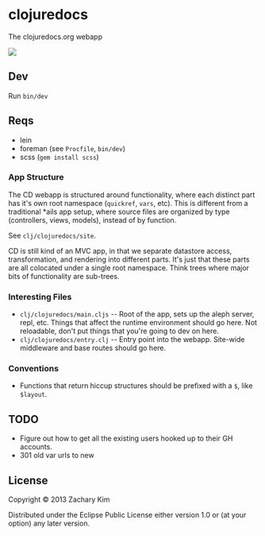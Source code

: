 # clojuredocs

The clojuredocs.org webapp

![](https://dl.dropboxusercontent.com/s/pw1kcpbdxk1c3oq/Screenshot%202013-11-26%2021.15.38.png)

## Dev

Run `bin/dev`


## Reqs

* lein
* foreman (see `Procfile`, `bin/dev`)
* scss (`gem install scss`)


### App Structure

The CD webapp is structured around functionality, where each distinct part has it's own root namespace (`quickref`, `vars`, etc). This is different from a traditional *ails app setup, where source files are organized by type (controllers, views, models), instead of by function.

See `clj/clojuredocs/site`.

CD is still kind of an MVC app, in that we separate datastore access, transformation, and rendering into different parts. It's just that these parts are all colocated under a single root namespace. Think trees where major bits of functionality are sub-trees.


### Interesting Files

* `clj/clojuredocs/main.cljs` -- Root of the app, sets up the aleph server, repl, etc. Things that affect the runtime environment should go here. Not reloadable, don't put things that you're going to dev on here.
* `clj/clojuredocs/entry.clj` -- Entry point into the webapp. Site-wide middleware and base routes should go here.


### Conventions

* Functions that return hiccup structures should be prefixed with a `$`, like `$layout`.


## TODO

* Figure out how to get all the existing users hooked up to their GH accounts.
* 301 old var urls to new


## License

Copyright © 2013 Zachary Kim

Distributed under the Eclipse Public License either version 1.0 or (at
your option) any later version.
